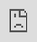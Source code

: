 # configurator-4

<iframe style="position: absolute; top: 0px; left: 0px; height: 100%; width: 1px; min-width: 100%;" src="https://pchbird.github.io/configurator-test-3/configuator_chicken.jpg/keyshot-configurator.html" frameborder="0" scrolling="no" allowfullscreen="allowfullscreen"></iframe>
